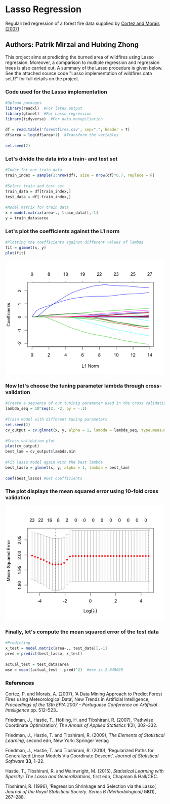# Lasso Regression
Regularized regression of a forest fire data supplied by [Cortez and Morais (2007)](https://www.researchgate.net/publication/238767143_A_Data_Mining_Approach_to_Predict_Forest_Fires_using_Meteorological_Data)

## Authors: Patrik Mirzai and Huixing Zhong

This project aims at predicting the burned area of wildfires using Lasso regression. Moreover, a comparison to multiple regression and regression trees is also carried out. A summary of the Lasso procedure is given below. See the attached source code "Lasso implementation of wildfires data set.R" for full details on the project. 

### Code used for the Lasso implementation

```r
#Upload packages
library(readxl)  #For latex output
library(glmnet)  #For Lasso regression
library(tidyverse)  #For data manupiliation

df = read.table('forestfires.csv', sep=",", header = T)
df$area = log(df$area+1)  #Transform the variables

set.seed(2)

```

### Let's divide the data into a train- and test set

```r
#Index for our train data
train_index = sample(1:nrow(df), size = nrow(df)*0.7, replace = F)

#Select train and test set
train_data = df[train_index,]
test_data = df[-train_index,]

#Model matrix for train data
x = model.matrix(area~., train_data)[,-1]
y = train_data$area
```

### Let's plot the coefficients against the L1 norm
```r
#Plotting the coefficients against different values of lambda
fit = glmnet(x, y)
plot(fit)
```
![grouped](https://github.com/mirzaipatrik/Lasso-regression/blob/master/Lasso%20Project/coefficients.png)

### Now let's choose the tuning parameter lambda through cross-validation

```r
#Create a sequence of our tuninig parameter used in the cross validation
lambda_seq = 10^seq(2, -2, by = -.1)

#Train model with different tuning parameters
set.seed(2)
cv_output = cv.glmnet(x, y, alpha = 1, lambda = lambda_seq, type.measure="mse")

#Cross validation plot
plot(cv_output)
best_lam = cv_output$lambda.min

#Fit lasso model again with the best lambda
best_lasso = glmnet(x, y, alpha = 1, lambda = best_lam)

coef(best_lasso) #Get coefficients
```
### The plot displays the mean squared error using 10-fold cross validation
![grouped](https://github.com/mirzaipatrik/Lasso-regression/blob/master/Lasso%20Project/cv_error.png)

### Finally, let's compute the mean squared error of the test data
```r
#Predicting
x_test = model.matrix(area~., test_data)[,-1]
pred = predict(best_lasso, x_test)

actual_test = test_data$area
mse = mean((actual_test - pred)^2)  #mse is 2.049039
```

### References

Cortez, P. and Morais, A. (2007), ‘A Data Mining Approach to Predict Forest Fires using
Meteorological Data’, New Trends in Artificial Intelligence, *Proceedings of the 13th EPIA
2007 - Portuguese Conference on Artificial Intelligence* pp. 512–523..

Friedman, J., Hastie, T., Höfling, H. and Tibshirani, R. (2007), ‘Pathwise Coordinate Optimization’, *The Annals of Applied Statistics* **1**(2), 302–332.

Friedman, J., Hastie, T. and Tibshirani, R. (2009), *The Elements of Statistical Learning*,
second edn, New York: Springer Verlag

Friedman, J., Hastie, T. and Tibshirani, R. (2010), ‘Regularized Paths for Generalized Linear Models Via Coordinate Descent’, *Journal of Statistical Software* **33**, 1–22.

Hastie, T., Tibshirani, R. and Wainwright, M. (2015), *Statistical Learning with Sparsity:
The Lasso and Generalizations*, first edn, Chapman & Hall/CRC.

Tibshirani, R. (1996), ‘Regression Shrinkage and Selection via the Lasso’, *Journal of the
Royal Statistical Society. Series B (Methodological)* **58**(1), 267–288.